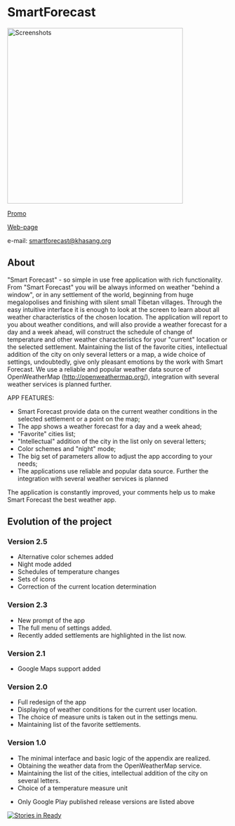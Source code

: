 # SmartForecast

<image src="https://github.com/khasang/SmartForecast/blob/main-develop/Auxiliary_files/Google%20Play%20-%20%20publication/banner_r.png?raw=true" height=400 alt="Screenshots"/>

[Promo](http://www.youtube.com/watch?v=WA4Y93X6yL8)

[Web-page](http://khasang.github.io/SmartForecast/)

e-mail: smartforecast@khasang.org

## About

"Smart Forecast" - so simple in use free application with rich functionality. From "Smart Forecast" you will be always informed on weather "behind a window", or in any settlement of the world, beginning from huge megalopolises and finishing with silent small Tibetan villages. Through the easy intuitive interface it is enough to look at the screen to learn about all weather characteristics of the chosen location.
The application will report to you about weather conditions, and will also provide a weather forecast for a day and a week ahead, will construct the schedule of change of temperature and other weather characteristics for your "current" location or the selected settlement. Maintaining the list of the favorite cities, intellectual addition of the city on only several letters or a map, a wide choice of settings, undoubtedly, give only pleasant emotions by the work with Smart Forecast.
We use a reliable and popular weather data source of OpenWeatherMap (http://openweathermap.org/), integration with several weather services is planned further.

APP FEATURES:
- Smart Forecast provide data on the current weather conditions in the selected settlement or a point on the map;
- The app shows a weather forecast for a day and a week ahead;
- "Favorite" cities list; 
- "Intellectual" addition of the city in the list only on several letters;
- Color schemes and "night" mode;
- The big set of parameters allow to adjust the app according to your needs;
- The applications use reliable and popular data source. Further the integration with several weather services is planned

The application is constantly improved, your comments help us to make Smart Forecast the best weather app.


## Evolution of the project

### Version 2.5
	
- Alternative color schemes added
- Night mode added
- Schedules of temperature changes
- Sets of icons
- Correction of the current location determination


### Version 2.3

- New prompt of the app
- The full menu of settings added.
- Recently added settlements are highlighted in the list now.

### Version  2.1

- Google Maps  support added

### Version 2.0

- Full redesign of the app
- Displaying of weather conditions for the current user location.
- The choice of measure units is taken out in the settings menu.
- Maintaining list of the favorite settlements.

### Version 1.0

- The minimal interface and basic logic of the appendix are realized.
- Obtaining the weather data from the OpenWeatherMap service.
- Maintaining the list of the cities, intellectual addition of the city on several letters.
- Choice of a temperature measure unit

* Only Google Play published release versions are listed above


[![Stories in Ready](https://badge.waffle.io/khasang/SmartForecast.png?label=ready&title=Ready)](http://waffle.io/khasang/SmartForecast)
